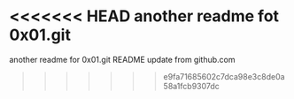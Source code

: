 <<<<<<< HEAD
another readme fot 0x01.git
=======
another readme for 0x01.git
README update from  github.com
>>>>>>> e9fa71685602c7dca98e3c8de0a58a1fcb9307dc
